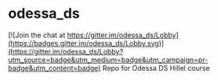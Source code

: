 # odessa_ds

[![Join the chat at https://gitter.im/odessa_ds/Lobby](https://badges.gitter.im/odessa_ds/Lobby.svg)](https://gitter.im/odessa_ds/Lobby?utm_source=badge&utm_medium=badge&utm_campaign=pr-badge&utm_content=badge)
Repo for Odessa DS Hillel course
